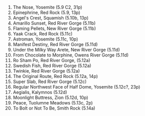 1. The Nose, Yosemite (5.9 C2, 31p)
2. Epinephrine, Red Rock (5.9, 13p)
3. Angel's Crest, Squamish (5.10b, 13p)
4. Amarillo Sunset, Red River Gorge (5.11b)
5. Flaming Pellets, New River Gorge (5.11b)
6. Yaak Crack, Red Rock (5.11c)
7. Astroman, Yosemite (5.11c, 10p)
8. Manifest Destiny, Red River Gorge (5.11d)
9. Under the Milky Way Arete, New River Gorge (5.11d)
10. From Chocolate to Morphine, Owens River Gorge (5.11d)
11. Ro Sham Po, Red River Gorge, (5.12a)
12. Swedish Fish, Red River Gorge (5.12a)
13. Twinkie, Red River Gorge (5.12a)
14. The Original Route, Red Rock (5.12a, 14p)
15. Super Slab, Red River Gorge (5.12c)
16. Regular Northwest Face of Half Dome, Yosemite (5.12c?, 23p)
17. Aegialis, Kalymnos (5.12d)
18. Moonlight Buttress, Zion (5.12d, 10p)
19. Peace, Tuolumne Meadows (5.13c, 2p)
20. To Bolt or Not To Be, Smith Rock (5.14a)

